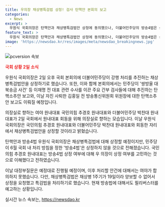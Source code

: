 ```yaml
---
title: 우의장 채상병특검법 상정! 검사 탄핵안 본회의 보고
categories:
  - News
excerpt: >
  우원식 국회의장은 탄핵안과 채상병특검법안 상정에 동의했으나, 더불어민주당의 방송4법은 상정하지 않을 것으로 전했다. 국민의힘과 민주당은 의견 차이를 보였으며, 국회 내에서의 처리 방침이 정해진 방송법 상정은 여전히 불확실한 상황이다.
feature_text: >
  우원식 국회의장은 탄핵안과 채상병특검법안 상정에 동의했으나, 더불어민주당의 방송4법은 상정하지 않을 것으로 전했다. 국민의힘과 민주당은 의견 차이를 보였으며, 국회 내에서의 처리 방침이 정해진 방송법 상정은 여전히 불확실한 상황이다.
image: 'https://newsdao.kr/res/images/meta/newsdao_breakingnews.jpg'
---
```


<p><img src="https://newsdao.kr/res/images/meta/newsdao_breakingnews.jpg" alt="pcversion 속보" /></p>

<p><b><span style="color: #ee2323;">국회 상황 2일 소식</span></b></p>

<p>우원식 국회의장은 2일 오후 국회 본회의에 더불어민주당이 강행 처리를 추진하는 채상병특검법안을 상정하기로 했습니다. 또한, 이와 함께 본회의에서는 민주당이 '쌍방울 대북송금 사건' 등 이재명 전 대표 관련 수사를 이끈 주요 간부 검사들에 대해 추진하는 탄핵소추안 보고와, 이날 자진 사퇴한 김홍일 전 방송통신위원회 위원장에 대한 탄핵소추안 보고도 이뤄질 예정입니다.</p>

<p>의장실로 향하는 여야 원내대표
국민의힘 추경호 원내대표와 더불어민주당 박찬대 원내대표가 2일 국회에서 원내대표 회동을 위해 의장실로 향하는 모습입니다. 이날 우원식 국회의장은 국민의힘 추경호 원내대표와 더불어민주당 박찬대 원내대표와 회동한 자리에서 채상병특검법안을 상정할 것이라고 밝혔습니다.</p>

<p>탄핵안과 방송4법
우원식 국회의장은 채상병특검법에 대해 상정할 예정이지만, 민주당이 6월 국회 내 처리 방침을 정한 '방송4법'은 상정하지 않을 것으로 전해졌습니다. 국민의힘 추경호 원내대표는 방송4법 상정 여부에 대해 우 의장이 상정 여부를 고민하는 것으로 이해했다고 전하였습니다.</p>

<p>이날 대정부질문은 예정대로 진행될 예정이며, 이후 처리할 안건에 대해서는 여야가 합의하지 못했습니다. 다만, 채상병특검법은 채상병 1주기가 19일이라 양보할 수 없어서 상정을 요청했고 특검법을 처리하기로 했습니다. 현재 방송법에 대해서도 필리버스터를 예고하는 상황입니다.</p>
실시간 뉴스 속보는, <a href="https://newsdao.kr" rel="dofollow">https://newsdao.kr</a>


